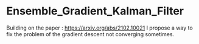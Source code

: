 # Ensemble_Gradient_Kalman_Filter

Building on the paper : https://arxiv.org/abs/2102.10021
I propose a way to fix the problem of the gradient descent not converging sometimes.
